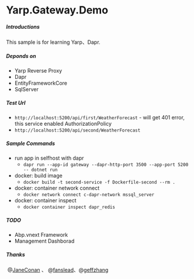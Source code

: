# Yarp.Gateway.Demo

##### Introductions

This sample is for learning Yarp、Dapr.

##### Deponds on

- Yarp  Reverse Proxy
- Dapr
- EntityFrameworkCore 
- SqlServer

##### Test Url

- `http://localhost:5200/api/first/WeatherForecast` - will get 401 error, this service  enabled AuthorizationPolicy  
- `http://localhost:5200/api/second/WeatherForecast`


##### Sample Commands

- run app in selfhost with dapr
  - `dapr run --app-id gateway --dapr-http-port 3500 --app-port 5200 -- dotnet run`
- docker: build image 
  -  `docker build -t second-service -f Dockerfile-second --rm .`
- docker: container network connect
  - `docker network connect c-dapr-network mssql_server`
- docker: container inspect
  - `docker container inspect dapr_redis`
##### TODO

- Abp.vnext Framework
- Management Dashborad
##### Thanks

​    @[JaneConan](https://github.com/JaneConan/reverse-proxy/commit/3f2f30aac902e9caa593c25ed69ced2109c75172)  、 @[fanslead](https://github.com/fanslead/ReverseProxy.Store)、@[geffzhang](https://github.com/geffzhang/TyeAndYarp)

